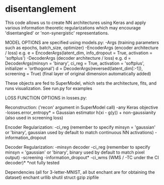 # disentanglement

This code allows us to create NN architectures using Keras and apply various information theoretic regularizations which may encourage 'disentangled' or 'non-synergistic' representations.

MODEL OPTIONS are specified using models.py:
-Args (training parameters such as epochs, batch_size, optimizer)
-EncoderArgs (encoder architecture / loss)
  e.g. e = EncoderArgs(latent_dim, info_dropout = True, activation = 'softplus')
-DecoderArgs (decoder architecture / loss)
  e.g. d = DecoderArgs(minsyn = 'binary', ci_reg = True, activation = 'softplus', initializer = 'orthogonal')
       d = DecoderArgs(reversed(latent_dim[:-1]), screening = True) (final layer of original dimension automatically added)

These objects are fed to SuperModel, which sets the architecture, fits, and runs visualization. See run.py for examples


LOSS FUNCTION OPTIONS in losses.py:

Reconstruction:  ('recon' argument in SuperModel call)
-any Keras objective
-losses.error_entropy* = Gaussian estimator h(xi - g(y)) + non-gaussianity (also used in screening loss)

Encoder Regularization:
-ci_reg (remember to specify minsyn = 'gaussian' or 'binary', gaussian used by default to match continuous NN activations)
-information_dropout

Decoder Regularization:
-minsyn decoder
-ci_reg (remember to specify minsyn = 'gaussian' or 'binary', binary used by default to match pixel output)
-screening
-information_dropout*
-ci_wms (WMS / -TC under the CI decoder)*
*not fully tested


Dependencies (all for 3-letter-MNIST, all but enchant are for obtaining the dataset) 
enchant 
urllib
shutil
struct
gzip
zipfile
